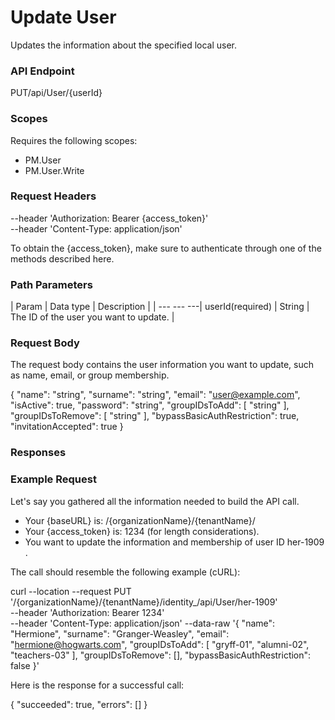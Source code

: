 ﻿# Update User

Updates the information about the specified local user.

### API Endpoint

PUT/api/User/{userId}


### Scopes

Requires the following scopes:

* PM.User
* PM.User.Write


### Request Headers

--header 'Authorization: Bearer {access_token}'\
--header 'Content-Type: application/json'

To obtain the {access_token}, make sure to authenticate through one of the methods described here.


### Path Parameters

| Param | Data type | Description |
| --- --- ---| userId(required) | String | The ID of the user you want to update. |


### Request Body

The request body contains the user information you want to update, such as name, email, or group membership.

{
  "name": "string",
  "surname": "string",
  "email": "user@example.com",
  "isActive": true,
  "password": "string",
  "groupIDsToAdd": [
    "string"
  ],
  "groupIDsToRemove": [
    "string"
  ],
  "bypassBasicAuthRestriction": true,
  "invitationAccepted": true
}


### Responses




### Example Request

Let's say you gathered all the information needed to build the API call.

* Your {baseURL} is: /{organizationName}/{tenantName}/
* Your {access_token} is: 1234 (for length considerations).
* You want to update the information and membership of user ID her-1909 .

The call should resemble the following example (cURL):

curl --location --request PUT '/{organizationName}/{tenantName}/identity_/api/User/her-1909' \
--header 'Authorization: Bearer 1234' \
--header 'Content-Type: application/json'
--data-raw '{
    "name": "Hermione",
    "surname": "Granger-Weasley",
    "email": "hermione@hogwarts.com",
    "groupIDsToAdd": [
        "gryff-01",
        "alumni-02",
        "teachers-03"
    ],
    "groupIDsToRemove": [],
    "bypassBasicAuthRestriction": false
}'

Here is the response for a successful call:

{
    "succeeded": true,
    "errors": []
}

